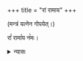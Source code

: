 +++
title = "रां रामाय"
+++

(मन्त्रं यत्नेन गोपयेत्।) 

रां꣡ रामा꣡य न꣡मः। 


<details><summary>न्यासः</summary>

याज्ञवल्क्य ऋषिः। अनुष्टुप्।  
न्यासे बीजानि - रां रीं रूं रैं रौम्।  
ज्वालाचक्राय स्वाहा – कर-तल-कर-पृष्ठाभ्यां नमः ।
करन्यासः - अङ्गुष्ठादिष्व् अङ्गुलीषु (अङ्गुष्ठाभ्यां नमः …), कर-तल--कर-पृष्ठयोः।   
अङ्गन्यासः - … ज्ञानाय हृदयाय नमः, … ऐश्वर्याय शिरसे स्वाहेत्यादि। 

(तातार्यसम्प्रदाये ध्यानम् - रामाय रामभद्राय …।)
</details>


